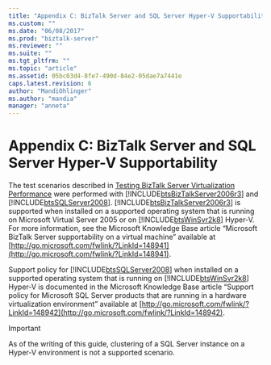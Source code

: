 ```yaml
---
title: "Appendix C: BizTalk Server and SQL Server Hyper-V Supportability | Microsoft Docs"
ms.custom: ""
ms.date: "06/08/2017"
ms.prod: "biztalk-server"
ms.reviewer: ""
ms.suite: ""
ms.tgt_pltfrm: ""
ms.topic: "article"
ms.assetid: 05bc03d4-8fe7-490d-84e2-05dae7a7441e
caps.latest.revision: 6
author: "MandiOhlinger"
ms.author: "mandia"
manager: "anneta"
---
```

# Appendix C: BizTalk Server and SQL Server Hyper-V Supportability
The test scenarios described in [Testing BizTalk Server Virtualization Performance](../technical-guides/testing-biztalk-server-virtualization-performance.md) were performed with [!INCLUDE[btsBizTalkServer2006r3](../includes/btsbiztalkserver2006r3-md.md)] and [!INCLUDE[btsSQLServer2008](../includes/btssqlserver2008-md.md)]. [!INCLUDE[btsBizTalkServer2006r3](../includes/btsbiztalkserver2006r3-md.md)] is supported when installed on a supported operating system that is running on Microsoft Virtual Server 2005 or on [!INCLUDE[btsWinSvr2k8](../includes/btswinsvr2k8-md.md)] Hyper-V. For more information, see the Microsoft Knowledge Base article “Microsoft BizTalk Server supportability on a virtual machine” available at [http://go.microsoft.com/fwlink/?LinkId=148941](http://go.microsoft.com/fwlink/?LinkId=148941).  
  
 Support policy for [!INCLUDE[btsSQLServer2008](../includes/btssqlserver2008-md.md)] when installed on a supported operating system that is running on [!INCLUDE[btsWinSvr2k8](../includes/btswinsvr2k8-md.md)] Hyper-V is documented in the Microsoft Knowledge Base article “Support policy for Microsoft SQL Server products that are running in a hardware virtualization environment” available at [http://go.microsoft.com/fwlink/?LinkId=148942](http://go.microsoft.com/fwlink/?LinkId=148942).  
  
> [!IMPORTANT]  
>  As of the writing of this guide, clustering of a SQL Server instance on a Hyper-V environment is not a supported scenario.